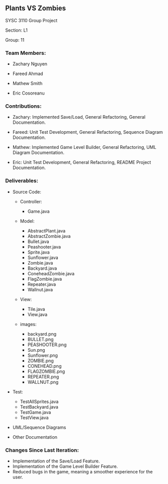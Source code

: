 ## Plants VS Zombies

SYSC 3110 Group Project

Section: L1 

Group: 11

### Team Members:

- Zachary Nguyen

- Fareed Ahmad

- Mathew Smith 

- Eric Cosoreanu 

### Contributions:

- Zachary: Implemented Save/Load, General Refactoring, General Documentation.

- Fareed: Unit Test Development, General Refactoring, Sequence Diagram Documentation. 

- Mathew: Implemented Game Level Builder, General Refactoring, UML Diagram Documentation.

- Eric: Unit Test Development, General Refactoring, README Project Documentation.

### Deliverables:

 * Source Code:
  
    - Controller: 
        - Game.java
 
    - Model:
        - AbstractPlant.java
        - AbstractZombie.java
        - Bullet.java
        - Peashooter.java
        - Sprite.java
        - Sunflower.java
        - Zombie.java
        - Backyard.java
        - ConeheadZombie.java
        - FlagZombie.java
        - Repeater.java
        - Wallnut.java
    
    - View:
        - Tile.java
        - View.java
    
    - images:
        - backyard.png
        - BULLET.png
        - PEASHOOTER.png
        - Sun.png
        - Sunflower.png
        - ZOMBIE.png
        - CONEHEAD.png
        - FLAGZOMBIE.png
        - REPEATER.png
        - WALLNUT.png
  
  * Test:
    - TestAllSprites.java
    - TestBackyard.java
    - TestGame.java
    - TestView.java
        
  * UML/Sequence Diagrams
  
  * Other Documentation

### Changes Since Last Iteration:

  - Implementation of the Save/Load Feature.
  - Implementation of the Game Level Builder Feature.
  - Reduced bugs in the game, meaning a smoother experience for the user. 
